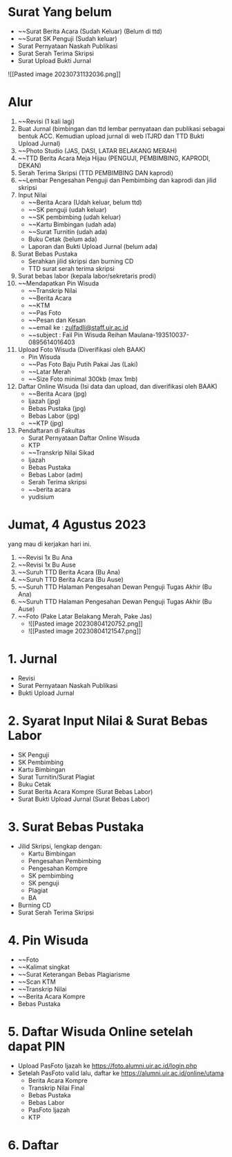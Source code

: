 # Surat Yang belum
- ~~Surat Berita Acara (Sudah Keluar) (Belum di ttd)
- ~~Surat SK Penguji (Sudah keluar)
- Surat Pernyataan Naskah Publikasi
- Surat Serah Terima Skripsi
- Surat Upload Bukti Jurnal

![[Pasted image 20230731132036.png]]

# Alur
1. ~~Revisi (1 kali lagi)
2. Buat Jurnal (bimbingan dan ttd lembar pernyataan dan publikasi sebagai bentuk ACC. Kemudian upload jurnal di web ITJRD dan TTD Bukti Upload Jurnal)
3. ~~Photo Studio (JAS, DASI, LATAR BELAKANG MERAH)
4. ~~TTD Berita Acara Meja Hijau (PENGUJI, PEMBIMBING, KAPRODI, DEKAN)
5. Serah Terima Skripsi (TTD PEMBIMBING DAN kaprodi)
6. ~~Lembar Pengesahan Penguji dan Pembimbing dan kaprodi dan jilid skripsi
7. Input Nilai
	- ~~Berita Acara (Udah keluar, belum ttd)
	- ~~SK penguji (udah keluar)
	- ~~SK pembimbing (udah keluar)
	- ~~Kartu Bimbingan (udah ada)
	- ~~Surat Turnitin (udah ada)
	- Buku Cetak (belum ada)
	- Laporan dan Bukti Upload Jurnal (belum ada)
8. Surat Bebas Pustaka
	- Serahkan jilid skripsi dan burning CD 
	- TTD surat serah terima skripsi
9. Surat bebas labor (kepala labor/sekretaris prodi)
10. ~~Mendapatkan Pin Wisuda
	- ~~Transkrip Nilai
	- ~~Berita Acara
	- ~~KTM
	- ~~Pas Foto
	- ~~Pesan dan Kesan
	- ~~email ke : zulfadli@staff.uir.ac.id
	- ~~subject : Fail Pin Wisuda Reihan Maulana-193510037-0895614016403
11. Upload Foto Wisuda (Diverifikasi oleh BAAK)
	- Pin Wisuda
	- ~~Pas Foto Baju Putih Pakai Jas (Laki)
	- ~~Latar Merah
	- ~~Size Foto minimal 300kb (max 1mb)
12. Daftar Online Wisuda (Isi data dan upload, dan diverifikasi oleh BAAK)
	- ~~Berita Acara (jpg)
	- Ijazah (jpg)
	- Bebas Pustaka (jpg)
	- Bebas Labor (jpg)
	- ~~KTP (jpg)
13. Pendaftaran di Fakultas
	- Surat Pernyataan Daftar Online Wisuda
	- KTP
	- ~~Transkrip Nilai Sikad
	- Ijazah
	- Bebas Pustaka 
	- Bebas Labor (adm)
	- Serah Terima skripsi
	- ~~berita acara
	- yudisium


# Jumat, 4 Agustus 2023
yang mau di kerjakan hari ini.
1. ~~Revisi 1x Bu Ana
2. ~~Revisi 1x Bu Ause
3. ~~Suruh TTD Berita Acara (Bu Ana)
4. ~~Suruh TTD Berita Acara (Bu Ause)
5. ~~Suruh TTD Halaman Pengesahan Dewan Penguji Tugas Akhir (Bu Ana)
6. ~~Suruh TTD Halaman Pengesahan Dewan Penguji Tugas Akhir (Bu Ause)
7. ~~Foto (Pake Latar Belakang Merah, Pake Jas)
	- ![[Pasted image 20230804120752.png]]
	- ![[Pasted image 20230804121547.png]]




# 1. Jurnal
- Revisi
- Surat Pernyataan Naskah Publikasi
- Bukti Upload Jurnal

# 2. Syarat Input Nilai & Surat Bebas Labor
- SK Penguji
- SK Pembimbing
- Kartu Bimbingan
- Surat Turnitin/Surat Plagiat
- Buku Cetak
- Surat Berita Acara Kompre (Surat Bebas Labor)
- Surat Bukti Upload Jurnal (Surat Bebas Labor)

# 3. Surat Bebas Pustaka
- Jilid Skripsi, lengkap dengan:
	- Kartu Bimbingan
	- Pengesahan Pembimbing
	- Pengesahan Kompre
	- SK pembimbing
	- SK penguji
	- Plagiat
	- BA
- Burning CD
- Surat Serah Terima Skripsi

# 4. Pin Wisuda
- ~~Foto
- ~~Kalimat singkat
- ~~Surat Keterangan Bebas Plagiarisme
- ~~Scan KTM
- ~~Transkrip Nilai
- ~~Berita Acara Kompre
- Bebas Pustaka

# 5. Daftar Wisuda Online setelah dapat PIN
- Upload PasFoto Ijazah ke https://foto.alumni.uir.ac.id/login.php
- Setelah PasFoto valid lalu, daftar ke https://alumni.uir.ac.id/online/utama
	- Berita Acara Kompre
	- Transkrip Nilai Final
	- Bebas Pustaka
	- Bebas Labor
	- PasFoto Ijazah
	- KTP

# 6. Daftar